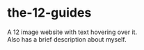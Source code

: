 # the-12-guides
A 12 image website with text hovering over it. <br>
Also has a brief description about myself.
